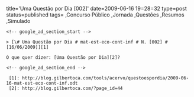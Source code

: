 title='Uma Questão por Dia [002]'
date=2009-06-16 19=28=32
type=post
status=published
tags=
,Concurso Público
,Jornada
,Questões
,Resumos
,Simulado
~~~~~~
<!-- google_ad_section_start -->

> [\# Uma Questão por Dia # mat-est-eco-cont-inf # N. [002] # [16/06/2009]][1]

O que quer dizer: [Uma Questão por Dia][2]?

<!-- google_ad_section_end -->

 [1]: http://blog.gilbertoca.com/tools/acervo/questoespordia/2009-06-16-mat-est-eco-cont-inf.odt
 [2]: http://blog.gilbertoca.com/?page_id=44